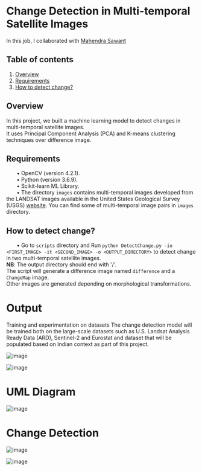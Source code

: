 # Change Detection in Multi-temporal Satellite Images  
In this job, I collaborated with <a href="https://github.com/mahendrasawant26">Mahendra Sawant</a>  

## Table of contents
1. [Overview](#Overview)
2. [Requirements](#Requirements)
3. [How to detect change?](#How)


<a name="Overview"/>  

## Overview
In this project, we built a machine learning model to detect changes in multi-temporal satellite images.  
It uses Principal Component Analysis (PCA) and K-means clustering techniques over difference image.  

<a name="Requirements"/>

## Requirements
&nbsp;&nbsp;&nbsp;&nbsp;&nbsp;&nbsp; • OpenCV (version 4.2.1).  
&nbsp;&nbsp;&nbsp;&nbsp;&nbsp;&nbsp; • Python (version 3.6.9).  
&nbsp;&nbsp;&nbsp;&nbsp;&nbsp;&nbsp; • Scikit-learn ML Library.  
&nbsp;&nbsp;&nbsp;&nbsp;&nbsp;&nbsp; • The directory `images` contains multi-temporal images developed from the LANDSAT images available in the United States Geological Survey (USGS) <a href="https://remotesensing.usgs.gov/gallery/image_collections?cat=all">website</a>. You can find some of multi-temporal image pairs in `images` directory.  


<a name="How"/>

## How to detect change? 
&nbsp;&nbsp;&nbsp;&nbsp;&nbsp;&nbsp; • Go to `scripts` directory and Run `python DetectChange.py -io <FIRST_IMAGE> -it <SECOND_IMAGE> -o <OUTPUT_DIRECTORY>` to detect change in two multi-temporal satellite images.  
**NB**: The output directory should end with '/'.   
The script will generate a difference image named `difference` and a `ChangeMap` image.   
Other images are generated depending on morphological transformations.





# Output

Training and experimentation on datasets
The change detection model will be trained both on the large-scale datasets such as U.S.
Landsat Analysis Ready Data (ARD), Sentinel-2 and Eurostat and dataset that will be
populated based on Indian context as part of this project.

![image](https://github.com/mahendrasawant26/change-detection-of-deforest/assets/110108264/282ff203-a1ca-493b-b6bc-e93c773e08e2)

![image](https://github.com/mahendrasawant26/change-detection-of-deforest/assets/110108264/7dd781bc-f7b4-4fda-b687-a66fcc16aa1d)


# UML Diagram
![image](https://github.com/mahendrasawant26/change-detection-of-deforest/assets/110108264/4fc4a0c8-6f08-411c-b7b9-69cbb436f856)


# Change Detection
![image](https://github.com/mahendrasawant26/change-detection-of-deforest/assets/110108264/cc3a3c02-3bb7-4af4-a838-061867823733)

![image](https://github.com/mahendrasawant26/change-detection-of-deforest/assets/110108264/e56a29eb-11d1-4d89-a6ee-5d41ca42a33d)




